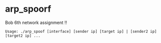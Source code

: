 # arp_spoorf

Bob 6th network assignment !!

`
Usage: ./arp_spoof [interface] [sender ip] [target ip] | [sender2 ip] [target2 ip] ...
`
